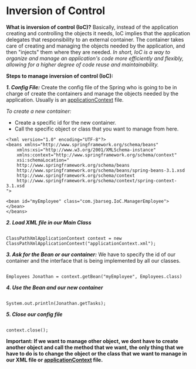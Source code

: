 # Inversion of Control

**What is inversion of control (IoC)?** Basically, instead of the application creating and controlling the objects it needs, IoC implies that the application delegates that responsibility to an external container. The container takes care of creating and managing the objects needed by the application, and then "injects" them where they are needed. _In short, IoC is a way to organize and manage an application's code more efficiently and flexibly, allowing for a higher degree of code reuse and maintainability._

**Steps to manage inversion of control (IoC):**

**_1. Config File:_** Create the config file of the Spring who is going to be in charge of create the containers and manage the objects needed by the application. Usually is an [applicationContext](https://github.com/Jbarseg/Learning-Spring-and-Spring-Boot/blob/master/applicationContext.xml) file.

_To create a new container:_

- Create a specific id for the new container.
- Call the specific object or class that you want to manage from here.

```
<?xml version="1.0" encoding="UTF-8"?>
<beans xmlns="http://www.springframework.org/schema/beans"
    xmlns:xsi="http://www.w3.org/2001/XMLSchema-instance"
    xmlns:context="http://www.springframework.org/schema/context"
    xsi:schemaLocation="
    http://www.springframework.org/schema/beans
    http://www.springframework.org/schema/beans/spring-beans-3.1.xsd
    http://www.springframework.org/schema/context
    http://www.springframework.org/schema/context/spring-context-3.1.xsd
">

<bean id="myEmployee" class="com.jbarseg.IoC.ManagerEmployee">
</bean>
</beans>

```

**_2. Load XML file in our Main Class_**

```

ClassPathXmlApplicationContext context = new ClassPathXmlApplicationContext("applicationContext.xml");

```

**_3. Ask for the Bean or our container:_** We have to specify the id of our container and the interface that is being implemented by all our classes.

```

Employees Jonathan = context.getBean("myEmployee", Employees.class)

```

**_4. Use the Bean and our new container_**

```

System.out.println(Jonathan.getTasks);

```

**_5. Close our config file_**

```

context.close();

```

**Important: If we want to manage other object, we dont have to create another object and call the method that we want, the only thing that we have to do is to change the object or the class that we want to manage in our XML file or [applicationContext](https://github.com/Jbarseg/Learning-Spring-and-Spring-Boot/blob/master/applicationContext.xml) file.**
